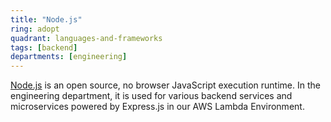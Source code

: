 ```yaml
---
title: "Node.js"
ring: adopt
quadrant: languages-and-frameworks
tags: [backend]
departments: [engineering]
---
```


[Node.js](https://nodejs.org/en) is an open source, no browser JavaScript execution runtime.
In the engineering department, it is used for various backend services and microservices powered by Express.js in 
our AWS Lambda Environment.

